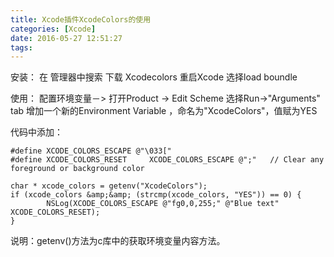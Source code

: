 ```yaml
---
title: Xcode插件XcodeColors的使用
categories: [Xcode]
date: 2016-05-27 12:51:27
tags:
---
```


安装：
在 管理器中搜索 下载 Xcodecolors
重启Xcode
选择load boundle

使用：
配置环境变量－>
打开Product -> Edit Scheme
选择Run->"Arguments" tab
增加一个新的Environment Variable ，命名为"XcodeColors"，值赋为YES

代码中添加：

    #define XCODE_COLORS_ESCAPE @"\033["
    #define XCODE_COLORS_RESET     XCODE_COLORS_ESCAPE @";"   // Clear any foreground or background color
    
    char * xcode_colors = getenv("XcodeColors");
    if (xcode_colors &amp;&amp; (strcmp(xcode_colors, "YES")) == 0) {
            NSLog(XCODE_COLORS_ESCAPE @"fg0,0,255;" @"Blue text" XCODE_COLORS_RESET);
    }

说明：getenv()方法为c库中的获取环境变量内容方法。